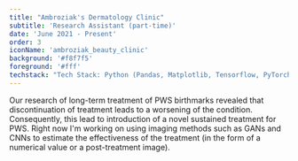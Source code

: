 ```yaml
---
title: "Ambroziak's Dermatology Clinic"
subtitle: 'Research Assistant (part-time)'
date: 'June 2021 - Present'
order: 3
iconName: 'ambroziak_beauty_clinic'
background: '#f8f7f5'
foreground: '#fff'
techstack: "Tech Stack: Python (Pandas, Matplotlib, Tensorflow, PyTorch)"
---
```


Our research of long-term treatment of PWS birthmarks revealed that discontinuation of treatment leads to a worsening of the condition. Consequently, this lead to introduction of a novel sustained treatment for PWS. Right now I'm working on using imaging methods such as GANs and CNNs to estimate the effectiveness of the treatment (in the form of a numerical value or a post-treatment image).

